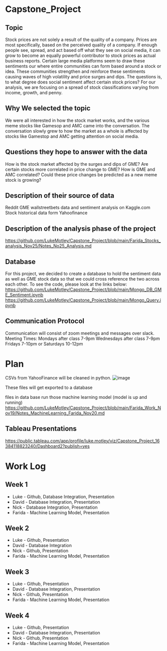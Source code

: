 # Capstone_Project

## Topic
Stock prices are not solely a result of the quality of a company. Prices are most specifically, based on the perceived quality of a company. If enough people see, spread, and act based off what they see on social media, it can grow to become an equally powerful contributor to stock prices as actual business reports. Certain large media platforms seem to draw these sentiments our where entire communities can form based around a stock or idea. These communities strengthen and reinforce these sentiments causing waves of high volatility and price surges and dips. The questions is, to what degree does social sentiment affect certain stock prices?
For our analysis, we are focusing on a spread of stock classifications varying from income, growth, and penny.


## Why We selected the topic
We were all interested  in how the stock market works, and the various meme stocks like Gamesop and AMC came into the conversation. The conversation slowly grew to how the market as a whole is affected by stocks like Gamestop and AMC getting attention on social media.

## Questions they hope to answer with the data
How is the stock market affected by the surges and dips of GME?
Are certain stocks more correlated in price change to GME?
How is GME and AMC correlated?
Could these price changes be predicted as a new meme stock is growing?

## Description of their source of data
Reddit GME wallstreetbets data and sentiment analysis on Kaggle.com 
Stock historical data form Yahoofinance

## Description of the analysis phase of the project
https://github.com/LukeMotley/Capstone_Project/blob/main/Farida_Stocks_analysis_Nov25/Notes_No25_Analysis.md

## Database
For this project, we decided to create a database to hold the sentiment data as well as GME stock data so that we could cross reference the two across each other. To see the code, please look at the links below:
https://github.com/LukeMotley/Capstone_Project/blob/main/Mongo_DB_GME_Sentiment.ipynb
https://github.com/LukeMotley/Capstone_Project/blob/main/Mongo_Query.ipynb

## Communication Protocol
Communication will consist of zoom meetings and messages over slack.
Meeting Times:
  Mondays after class 7-9pm
  Wednesdays after class 7-9pm
  Fridays 7-10pm or Saturdays 10-12pm
  
# Plan
CSVs from YahooFinance will be cleaned in python.
![image](https://user-images.githubusercontent.com/85656361/142733759-5cd50aaf-db6c-4fc8-a729-e7f043b6479e.png)


These files will get exported to a database


files in data base run those machine learning model (model is up and running)
https://github.com/LukeMotley/Capstone_Project/blob/main/Farida_Work_Nov19/Notes_MachineLearning_Farida_Nov20.md


## Tableau Presentations
https://public.tableau.com/app/profile/luke.motley/viz/Capstone_Project_16384118823240/Dashboard2?publish=yes


# Work Log

## Week 1
* Luke - Github, Database Integration, Presentation
* David - Database Integration, Presentation
* Nick - Database Integration, Presentation
* Farida - Machine Learning Model, Presentation
## Week 2
* Luke - Github, Presentation
* David - Database Integration
* Nick - Github, Presentation
* Farida - Machine Learning Model, Presentation
## Week 3
* Luke - Github, Presentation
* David - Database Integration, Presentation
* Nick - Github, Presentation
* Farida - Machine Learning Model, Presentation
## Week 4
* Luke - Github, Presentation
* David - Database Integration, Presentation
* Nick - Github, Presentation
* Farida - Machine Learning Model, Presentation
